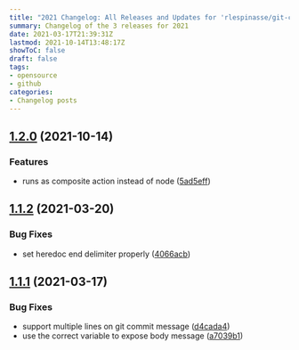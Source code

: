 ```yaml
---
title: "2021 Changelog: All Releases and Updates for 'rlespinasse/git-commit-data-action'"
summary: Changelog of the 3 releases for 2021
date: 2021-03-17T21:39:31Z
lastmod: 2021-10-14T13:48:17Z
showToC: false
draft: false
tags:
- opensource
- github
categories:
- Changelog posts
---
```

## [1.2.0](https://github.com/rlespinasse/git-commit-data-action/compare/1.1.2...1.2.0) (2021-10-14)


### Features

* runs as composite action instead of node ([5ad5eff](https://github.com/rlespinasse/git-commit-data-action/commit/5ad5eff6da805d1c0cd19cc122b6e3a500f20b8a))



## [1.1.2](http://github.com/rlespinasse/git-commit-data-action/compare/1.1.1...1.1.2) (2021-03-20)


### Bug Fixes

* set heredoc end delimiter properly ([4066acb](http://github.com/rlespinasse/git-commit-data-action/commit/4066acb15f129060c6a6125195ee2e2c56da8ece))



## [1.1.1](http://github.com/rlespinasse/git-commit-data-action/compare/1.1.0...1.1.1) (2021-03-17)


### Bug Fixes

* support multiple lines on git commit message ([d4cada4](http://github.com/rlespinasse/git-commit-data-action/commit/d4cada4e2459737aa393e4d634352c6bd5ed67c1))
* use the correct variable to expose body message ([a7039b1](http://github.com/rlespinasse/git-commit-data-action/commit/a7039b15a9b9b0557b2874991180d37bb5ce314e))



